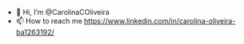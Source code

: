 - 👋 Hi, I’m @CarolinaCOliveira
- 📫 How to reach me  https://www.linkedin.com/in/carolina-oliveira-ba1263192/
  
<!---
CarolinaCOliveira/CarolinaCOliveira is a ✨ special ✨ repository because its `README.md` (this file) appears on your GitHub profile.
You can click the Preview link to take a look at your changes.
--->
